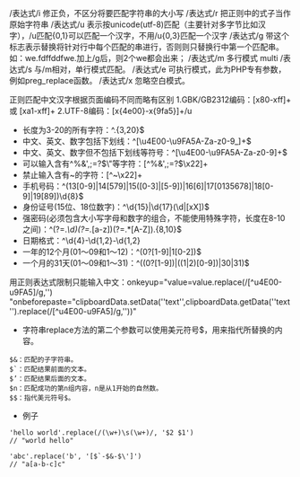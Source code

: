 /表达式/i  修正负，不区分将要匹配字符串的大小写
/表达式/r 把正则中的式子当作原始字符串
/表达式/u 表示按unicode(utf-8)匹配（主要针对多字节比如汉字），/u匹配{0,1}可以匹配一个汉字，不用/u{0,3}匹配一个汉字
/表达式/g  带这个标志表示替换将针对行中每个匹配的串进行，否则则只替换行中第一个匹配串。如：we.fdffddfwe.加上/g后，则2个we都会出来；
/表达式/m  多行模式 multi
/表达式/s  与/m相对，单行模式匹配。
/表达式/e  可执行模式，此为PHP专有参数，例如preg_replace函数。
/表达式/x  忽略空白模式。

正则匹配中文汉字根据页面编码不同而略有区别 
1.GBK/GB2312编码：[x80-xff]+ 或 [xa1-xff]+ 
2.UTF-8编码：[x{4e00}-x{9fa5}]+/u
- 长度为3-20的所有字符：^.{3,20}$
- 中文、英文、数字包括下划线：^[\u4E00-\u9FA5A-Za-z0-9_]+$
- 中文、英文、数字但不包括下划线等符号：^[\u4E00-\u9FA5A-Za-z0-9]+$
- 可以输入含有^%&',;=?$\"等字符：[^%&',;=?$\x22]+
- 禁止输入含有~的字符：[^~\x22]+
- 手机号码：^(13[0-9]|14[579]|15([0-3]|[5-9])|16[6]|17[0135678]|18[0-9]|19[89])\d{8}$
- 身份证号(15位、18位数字)：^\d{15}|\d{17}(\d|[xX])$
- 强密码(必须包含大小写字母和数字的组合，不能使用特殊字符，长度在8-10之间)：^(?=.*\d)(?=.*[a-z])(?=.*[A-Z]).{8,10}$
- 日期格式：^\d{4}-\d{1,2}-\d{1,2}
- 一年的12个月(01～09和1～12)：^(0?[1-9]|1[0-2])$
- 一个月的31天(01～09和1～31)：^((0?[1-9])|((1|2)[0-9])|30|31)$



用正则表达式限制只能输入中文：onkeyup="value=value.replace(/[^u4E00-u9FA5]/g,'') "onbeforepaste="clipboardData.setData(''text'',clipboardData.getData(''text'').replace(/[^u4E00-u9FA5]/g,''))" 


- 字符串replace方法的第二个参数可以使用美元符号$，用来指代所替换的内容。
```
$&：匹配的子字符串。
$`：匹配结果前面的文本。
$’：匹配结果后面的文本。
$n：匹配成功的第n组内容，n是从1开始的自然数。
$$：指代美元符号$。
```
- 例子
```
'hello world'.replace(/(\w+)\s(\w+)/, '$2 $1')
// "world hello"

'abc'.replace('b', '[$`-$&-$\']')
// "a[a-b-c]c"
```
